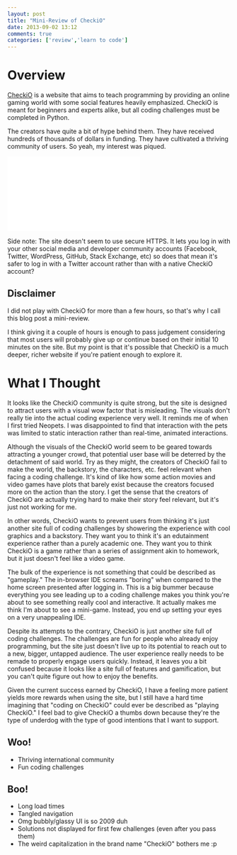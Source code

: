 ```yaml
---
layout: post
title: "Mini-Review of CheckiO"
date: 2013-09-02 13:12
comments: true
categories: ['review','learn to code']
---
```

# Overview

[CheckiO](http://www.checkio.org/) is a website that aims to teach programming by providing an online gaming world with some social features heavily emphasized. CheckiO is meant for beginners and experts alike, but all coding challenges must be completed in Python.

The creators have quite a bit of hype behind them. They have received hundreds of thousands of dollars in funding. They have cultivated a thriving community of users. So yeah, my interest was piqued.

<iframe width="300" height="169" src="//www.youtube-nocookie.com/embed/kWoW6RgH04g" frameborder="0" allowfullscreen></iframe>

Side note: The site doesn't seem to use secure HTTPS. It lets you log in with your other social media and developer community accounts (Facebook, Twitter, WordPress, GitHub, Stack Exchange, etc) so does that mean it's safer to log in with a Twitter account rather than with a native CheckiO account?

## Disclaimer

I did not play with CheckiO for more than a few hours, so that's why I call this blog post a mini-review.

I think giving it a couple of hours is enough to pass judgement considering that most users will probably give up or continue based on their initial 10 minutes on the site. But my point is that it's possible that CheckiO is a much deeper, richer website if you're patient enough to explore it.

# What I Thought

It looks like the CheckiO community is quite strong, but the site is designed to attract users with a visual wow factor that is misleading. The visuals don't really tie into the actual coding experience very well. It reminds me of when I first tried Neopets. I was disappointed to find that interaction with the pets was limited to static interaction rather than real-time, animated interactions.

Although the visuals of the CheckiO world seem to be geared towards attracting a younger crowd, that potential user base will be deterred by the detachment of said world. Try as they might, the creators of CheckiO fail to make the world, the backstory, the characters, etc. feel relevant when facing a coding challenge. It's kind of like how some action movies and video games have plots that barely exist because the creators focused more on the action than the story. I get the sense that the creators of CheckiO are actually trying hard to make their story feel relevant, but it's just not working for me.

In other words, CheckiO wants to prevent users from thinking it's just another site full of coding challenges by showering the experience with cool graphics and a backstory. They want you to think it's an edutainment experience rather than a purely academic one. They want you to think CheckiO is a game rather than a series of assignment akin to homework, but it just doesn't feel like a video game.

The bulk of the experience is not something that could be described as "gameplay." The in-browser IDE screams "boring" when compared to the home screen presented after logging in. This is a big bummer because everything you see leading up to a coding challenge makes you think you're about to see something really cool and interactive. It actually makes me think I'm about to see a mini-game. Instead, you end up setting your eyes on a very unappealing IDE.

Despite its attempts to the contrary, CheckiO is just another site full of coding challenges. The challenges are fun for people who already enjoy programming, but the site just doesn't live up to its potential to reach out to a new, bigger, untapped audience. The user experience really needs to be remade to properly engage users quickly. Instead, it leaves you a bit confused because it looks like a site full of features and gamification, but you can't quite figure out how to enjoy the benefits.

Given the current success earned by CheckiO, I have a feeling more patient yields more rewards when using the site, but I still have a hard time imagining that "coding on CheckiO" could ever be described as "playing CheckiO." I feel bad to give CheckiO a thumbs down because they're the type of underdog with the type of good intentions that I want to support.

## Woo!
- Thriving international community
- Fun coding challenges

## Boo!
- Long load times
- Tangled navigation
- Omg bubbly/glassy UI is so 2009 duh
- Solutions not displayed for first few challenges (even after you pass them)
- The weird capitalization in the brand name "CheckiO" bothers me :p